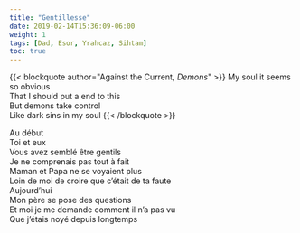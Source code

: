 ```yaml
---
title: "Gentillesse"
date: 2019-02-14T15:36:09-06:00
weight: 1
tags: [Dad, Esor, Yrahcaz, Sihtam]
toc: true
---
```


{{< blockquote author="Against the Current, *Demons*" >}}
My soul it seems so obvious  
That I should put a end to this  
But demons take control  
Like  dark sins in my soul
{{< /blockquote >}}

Au début  
Toi et eux  
Vous avez semblé être gentils  
Je ne comprenais pas tout à fait  
Maman et Papa ne se voyaient plus  
Loin de moi de croire que c’était de ta faute  
Aujourd’hui  
Mon père se pose des questions  
Et moi je me demande comment il n’a pas vu  
Que j’étais noyé depuis longtemps
